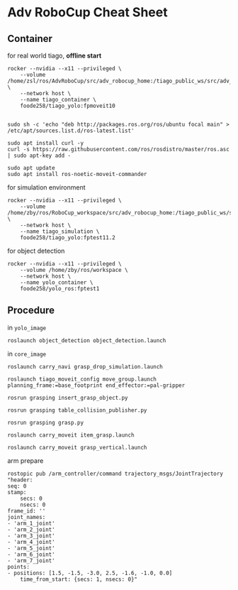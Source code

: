 # Adv RoboCup Cheat Sheet

## Container

for real world tiago, **offline start**

    rocker --nvidia --x11 --privileged \
        --volume /home/zsl/ros/AdvRoboCup/src/adv_robocup_home:/tiago_public_ws/src/adv_robocup_home \
        --network host \
        --name tiago_container \
        foode258/tiago_yolo:fpmoveit10


    sudo sh -c 'echo "deb http://packages.ros.org/ros/ubuntu focal main" > /etc/apt/sources.list.d/ros-latest.list'

    sudo apt install curl -y
    curl -s https://raw.githubusercontent.com/ros/rosdistro/master/ros.asc | sudo apt-key add -

    sudo apt update
    sudo apt install ros-noetic-moveit-commander

for simulation environment

    rocker --nvidia --x11 --privileged \
        --volume /home/zby/ros/RoboCup_workspace/src/adv_robocup_home:/tiago_public_ws/src/adv_robocup_home \
        --network host \
        --name tiago_simulation \
        foode258/tiago_yolo:fptest11.2

for object detection

    rocker --nvidia --x11 --privileged \
        --volume /home/zby/ros/workspace \
        --network host \
        --name yolo_container \
        foode258/yolo_ros:fptest1

## Procedure

in `yolo_image`

    roslaunch object_detection object_detection.launch

in `core_image`

    roslaunch carry_navi grasp_drop_simulation.launch

    roslaunch tiago_moveit_config move_group.launch planning_frame:=base_footprint end_effector:=pal-gripper

    rosrun grasping insert_grasp_object.py 

    rosrun grasping table_collision_publisher.py

    rosrun grasping grasp.py

    roslaunch carry_moveit item_grasp.launch

    roslaunch carry_moveit grasp_vertical.launch

arm prepare

    rostopic pub /arm_controller/command trajectory_msgs/JointTrajectory "header:
    seq: 0
    stamp:
        secs: 0
        nsecs: 0
    frame_id: ''   
    joint_names:
    - 'arm_1_joint'
    - 'arm_2_joint'
    - 'arm_3_joint'
    - 'arm_4_joint'
    - 'arm_5_joint'
    - 'arm_6_joint'
    - 'arm_7_joint'
    points:
    - positions: [1.5, -1.5, -3.0, 2.5, -1.6, -1.0, 0.0] 
        time_from_start: {secs: 1, nsecs: 0}"
        
